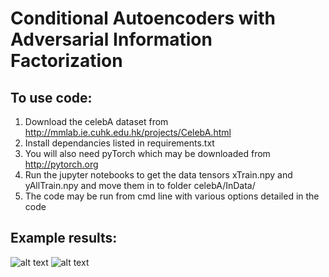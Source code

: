# Conditional Autoencoders with Adversarial Information Factorization

## To use code:
1. Download the celebA dataset from http://mmlab.ie.cuhk.edu.hk/projects/CelebA.html
2. Install dependancies listed in requirements.txt
3. You will also need pyTorch which may be downloaded from http://pytorch.org
4. Run the jupyter notebooks to get the data tensors xTrain.npy and yAllTrain.npy and move them in to folder celebA/InData/
5. The code may be run from cmd line with various options detailed in the code


## Example results:

![alt text](https://github.com/ToniCreswell/attribute-cVAEGAN/blob/master/Experiments/rec_0.png)
![alt text](https://github.com/ToniCreswell/attribute-cVAEGAN/blob/master/Experiments/rec_1.png)